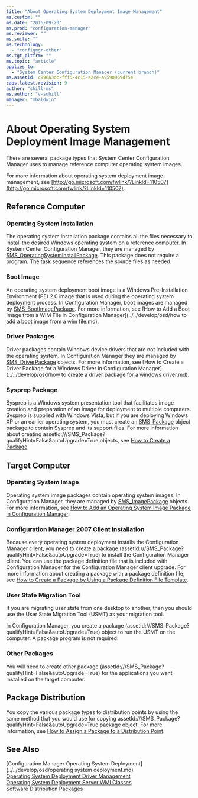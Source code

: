 ```yaml
---
title: "About Operating System Deployment Image Management"
ms.custom: ""
ms.date: "2016-09-20"
ms.prod: "configuration-manager"
ms.reviewer: ""
ms.suite: ""
ms.technology: 
  - "configmgr-other"
ms.tgt_pltfrm: ""
ms.topic: "article"
applies_to: 
  - "System Center Configuration Manager (current branch)"
ms.assetid: c996a3dc-fff5-4c15-a2ce-a9590969d75e
caps.latest.revision: 9
author: "shill-ms"
ms.author: "v-suhill"
manager: "mbaldwin"
---
```

# About Operating System Deployment Image Management
There are several package types that System Center Configuration Manager uses to manage reference computer operating system images.  
  
 For more information about operating system deployment image management, see [http://go.microsoft.com/fwlink/?LinkId=110507](http://go.microsoft.com/fwlink/?LinkId=110507).  
  
## Reference Computer  
  
### Operating System Installation  
 The operating system installation package contains all the files necessary to install the desired Windows operating system on a reference computer. In System Center Configuration Manager, they are managed by [SMS_OperatingSystemInstallPackage](assetId:///SMS_OperatingSystemInstallPackage?qualifyHint=False&autoUpgrade=True). This package does not require a program. The task sequence references the source files as needed.  
  
### Boot Image  
 An operating system deployment boot image is a Windows Pre-Installation Environment (PE) 2.0 image that is used during the operating system deployment process. In Configuration Manager, boot images are managed by [SMS_BootImagePackage](assetId:///SMS_BootImagePackage?qualifyHint=False&autoUpgrade=True). For more information, see [How to Add a Boot Image from a WIM File in Configuration Manager](../../develop/osd/how to add a boot image from a wim file.md).  
  
### Driver Packages  
 Driver packages contain Windows device drivers that are not included with the operating system. In Configuration Manager they are managed by [SMS_DriverPackage](assetId:///SMS_DriverPackage?qualifyHint=False&autoUpgrade=True) objects. For more information, see [How to Create a Driver Package for a Windows Driver in Configuration Manager](../../develop/osd/how to create a driver package for a windows driver.md).  
  
### Sysprep Package  
 Sysprep is a Windows system presentation tool that facilitates image creation and preparation of an image for deployment to multiple computers. Sysprep is supplied with Windows Vista, but if you are deploying Windows XP or an earlier operating system, you must create an [SMS_Package](assetId:///SMS_Package?qualifyHint=False&autoUpgrade=True) object package to contain Sysprep and its support files. For more information about creating assetId:///SMS_Package?qualifyHint=False&autoUpgrade=True objects, see [How to Create a Package](../../develop/core/servers/configure/how-to-create-a-package.md)  
  
## Target Computer  
  
### Operating System Image  
 Operating system image packages contain operating system images. In Configuration Manager, they are managed by [SMS_ImagePackage](assetId:///SMS_ImagePackage?qualifyHint=False&autoUpgrade=True) objects. For more information, see [How to Add an Operating System Image Package in Configuration Manager](../../develop/osd/how-to-add-an-operating-system-image-package-in-configuration-manager.md).  
  
### Configuration Manager 2007 Client Installation  
 Because every operating system deployment installs the Configuration Manager client, you need to create a package (assetId:///SMS_Package?qualifyHint=False&autoUpgrade=True) to install the Configuration Manager client. You can use the package definition file that is included with Configuration Manager for the Configuration Manager client upgrade. For more information about creating a package with a package definition file, see [How to Create a Package by Using a Package Definition File Template](../../develop/core/servers/configure/how-to-create-a-package-by-using-a-package-definition-file-template.md).  
  
### User State Migration Tool  
 If you are migrating user state from one desktop to another, then you should use the User State Migration Tool (USMT) as your migration tool.  
  
 In Configuration Manager, you create a package (assetId:///SMS_Package?qualifyHint=False&autoUpgrade=True) object to run the USMT on the computer. A package program is not required.  
  
### Other Packages  
 You will need to create other package (assetId:///SMS_Package?qualifyHint=False&autoUpgrade=True) for the applications you want installed on the target computer.  
  
## Package Distribution  
 You copy the various package types to distribution points by using the same method that you would use for copying assetId:///SMS_Package?qualifyHint=False&autoUpgrade=True package object. For more information, see [How to Assign a Package to a Distribution Point](../../develop/core/servers/configure/how-to-assign-a-package-to-a-distribution-point.md).  
  
## See Also  
 [Configuration Manager Operating System Deployment](../../develop/osd/operating system deployment.md)   
 [Operating System Deployment Driver Management](../../develop/osd/operating-system-deployment-driver-management.md)   
 [Operating System Deployment Server WMI Classes](../../develop/reference/osd/operating-system-deployment-server-wmi-classes.md)   
 [Software Distribution Packages](../../develop/core/servers/configure/software-distribution-packages.md)